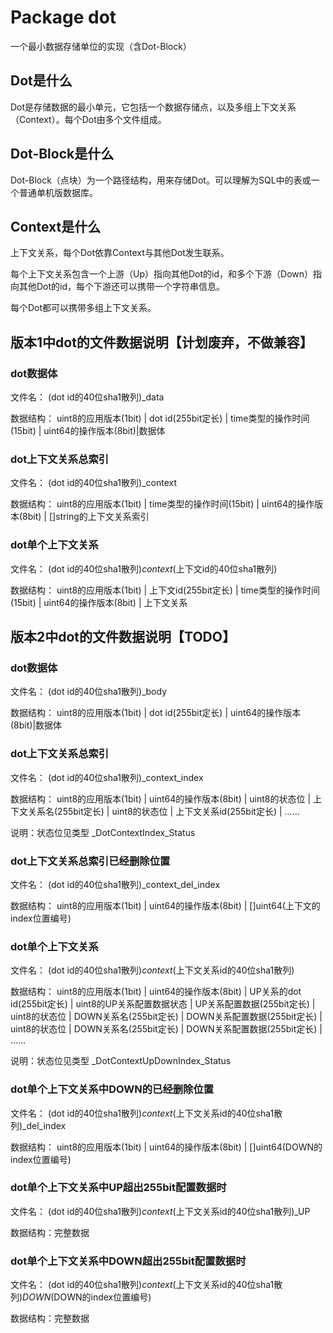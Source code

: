 # Package dot

一个最小数据存储单位的实现（含Dot-Block）

## Dot是什么

Dot是存储数据的最小单元，它包括一个数据存储点，以及多组上下文关系（Context）。每个Dot由多个文件组成。

## Dot-Block是什么

Dot-Block（点块）为一个路径结构，用来存储Dot。可以理解为SQL中的表或一个普通单机版数据库。

## Context是什么

上下文关系，每个Dot依靠Context与其他Dot发生联系。

每个上下文关系包含一个上游（Up）指向其他Dot的id，和多个下游（Down）指向其他Dot的id，每个下游还可以携带一个字符串信息。

每个Dot都可以携带多组上下文关系。

## 版本1中dot的文件数据说明【计划废弃，不做兼容】

### dot数据体

文件名： (dot id的40位sha1散列)_data

数据结构： uint8的应用版本(1bit) | dot id(255bit定长) | time类型的操作时间(15bit) | uint64的操作版本(8bit)|数据体

### dot上下文关系总索引

文件名： (dot id的40位sha1散列)_context

数据结构： uint8的应用版本(1bit) | time类型的操作时间(15bit) | uint64的操作版本(8bit) | []string的上下文关系索引

### dot单个上下文关系

文件名： (dot id的40位sha1散列)_context_(上下文id的40位sha1散列)

数据结构： uint8的应用版本(1bit) | 上下文id(255bit定长) | time类型的操作时间(15bit) | uint64的操作版本(8bit) | 上下文关系


## 版本2中dot的文件数据说明【TODO】

### dot数据体

文件名： (dot id的40位sha1散列)_body

数据结构： uint8的应用版本(1bit) | dot id(255bit定长) | uint64的操作版本(8bit)|数据体

### dot上下文关系总索引

文件名： (dot id的40位sha1散列)_context_index

数据结构： uint8的应用版本(1bit) | uint64的操作版本(8bit) | uint8的状态位 | 上下文关系名(255bit定长) | uint8的状态位 | 上下文关系id(255bit定长) | ……

说明：状态位见类型 _DotContextIndex_Status

### dot上下文关系总索引已经删除位置

文件名： (dot id的40位sha1散列)_context_del_index

数据结构： uint8的应用版本(1bit) | uint64的操作版本(8bit) | []uint64(上下文的index位置编号)

### dot单个上下文关系

文件名： (dot id的40位sha1散列)_context_(上下文关系id的40位sha1散列)

数据结构： uint8的应用版本(1bit) | uint64的操作版本(8bit) | UP关系的dot id(255bit定长) | uint8的UP关系配置数据状态 | UP关系配置数据(255bit定长) | uint8的状态位 | DOWN关系名(255bit定长) | DOWN关系配置数据(255bit定长) | uint8的状态位 | DOWN关系名(255bit定长) | DOWN关系配置数据(255bit定长) | ……

说明：状态位见类型 _DotContextUpDownIndex_Status

### dot单个上下文关系中DOWN的已经删除位置

文件名： (dot id的40位sha1散列)_context_(上下文关系id的40位sha1散列)_del_index

数据结构： uint8的应用版本(1bit) | uint64的操作版本(8bit) | []uint64(DOWN的index位置编号)

### dot单个上下文关系中UP超出255bit配置数据时

文件名： (dot id的40位sha1散列)_context_(上下文关系id的40位sha1散列)_UP

数据结构：完整数据

### dot单个上下文关系中DOWN超出255bit配置数据时

文件名： (dot id的40位sha1散列)_context_(上下文关系id的40位sha1散列)_DOWN_(DOWN的index位置编号)

数据结构：完整数据


